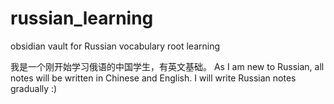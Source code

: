 # russian_learning
obsidian vault for Russian vocabulary root learning 

我是一个刚开始学习俄语的中国学生，有英文基础。
As I am new to Russian, all notes will be written in Chinese and English.
I will write Russian notes gradually :)
